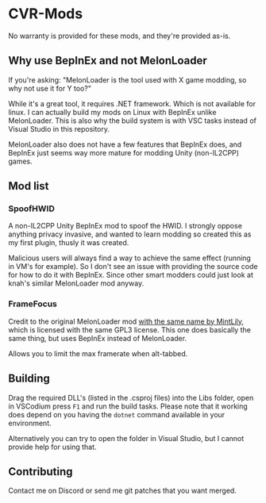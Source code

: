 # CVR-Mods

No warranty is provided for these mods, and they're provided as-is.

## Why use BepInEx and not MelonLoader

If you're asking: "MelonLoader is the tool used with X game modding, so why not use it for Y too?"

While it's a great tool, it requires .NET framework. Which is not available for linux.
I can actually build my mods on Linux with BepInEx unlike MelonLoader.
This is also why the build system is with VSC tasks instead of Visual Studio in this repository.

MelonLoader also does not have a few features that BepInEx does, and BepInEx just seems way more mature for modding Unity (non-IL2CPP) games.

## Mod list

### SpoofHWID

A non-IL2CPP Unity BepInEx mod to spoof the HWID.
I strongly oppose anything privacy invasive, and wanted to learn modding so created this as my first plugin, thusly it was created.

Malicious users will always find a way to achieve the same effect (running in VM's for example).
So I don't see an issue with providing the source code for how to do it with BepInEx.
Since other smart modders could just look at knah's similar MelonLoader mod anyway.

### FrameFocus

Credit to the original MelonLoader mod [with the same name by MintLily](https://github.com/MintLily/FrameFocus), which is licensed with the same GPL3 license.
This one does basically the same thing, but uses BepInEx instead of MelonLoader.

Allows you to limit the max framerate when alt-tabbed.

## Building

Drag the required DLL's (listed in the .csproj files) into the Libs folder, open in VSCodium press `F1` and run the build tasks. Please note that it working does depend on you having the `dotnet` command available in your environment.

Alternatively you can try to open the folder in Visual Studio, but I cannot provide help for using that.

## Contributing

Contact me on Discord or send me git patches that you want merged.
